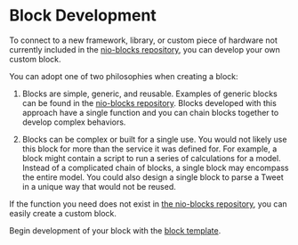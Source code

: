# Block Development

To connect to a new framework, library, or custom piece of hardware not currently included in the [nio-blocks repository](https://github.com/nio-blocks), you can develop your own custom block.

You can adopt one of two philosophies when creating a block:

  1. Blocks are simple, generic, and reusable. Examples of generic blocks can be found in the [nio-blocks repository](https://github.com/nio-blocks). Blocks developed with this approach have a single function and you can chain blocks together to develop complex behaviors.

  2. Blocks can be complex or built for a single use. You would not likely use this block for more than the service it was defined for. For example, a block might contain a script to run a series of calculations for a model. Instead of a complicated chain of blocks, a single block may encompass the entire model. You could also design a single block to parse a Tweet in a unique way that would not be reused.

If the function you need does not exist in [the nio-blocks repository](https://github.com/nio-blocks), you can easily create a custom block.

Begin development of your block with the [block template](block-template.md).

